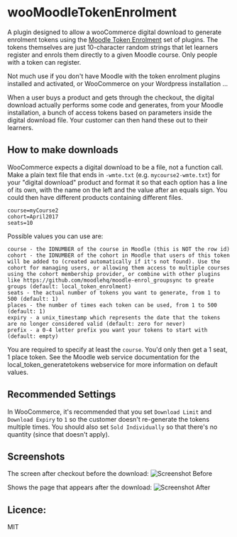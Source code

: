 wooMoodleTokenEnrolment
=====================

A plugin designed to allow a wooCommerce digital download to generate enrolment tokens using the [Moodle Token Enrolment](https://github.com/frumbert/moodle-token-enrolment) set of plugins. The tokens themselves are just 10-character random strings that let learners register and enrols them directly to a given Moodle course. Only people with a token can register.

Not much use if you don't have Moodle with the token enrolment plugins installed and activated, or WooCommerce on your Wordpress installation ...

When a user buys a product and gets through the checkout, the digital download actually performs some code and generates, from your Moodle installation, a bunch of access tokens based on parameters inside the digital download file. Your customer can then hand these out to their learners.

How to make downloads
---------------------------------

WooCommerce expects a digital download to be a file, not a function call. Make a plain text file that ends in `-wmte.txt` (e.g. `mycourse2-wmte.txt`) for your "digital download" product and format it so that each option has a line of its own, with the name on the left and the value after an equals sign. You could then have different products containing different files.

    course=myCourse2
    cohort=April2017
    seats=10

Possible values you can use are:

    course - the IDNUMBER of the course in Moodle (this is NOT the row id)
    cohort - the IDNUMBER of the cohort in Moodle that users of this token will be added to (created automatically if it's not found). Use the cohort for managing users, or allowing them access to multiple courses using the cohort membership provider, or combine with other plugins like https://github.com/moodlehq/moodle-enrol_groupsync to greate groups (default: local_token_enrolment)
    seats - the actual number of tokens you want to generate, from 1 to 500 (default: 1)
    places - the number of times each token can be used, from 1 to 500 (default: 1)
    expiry - a unix_timestamp which represents the date that the tokens are no longer considered valid (default: zero for never)
    prefix - a 0-4 letter prefix you want your tokens to start with (default: empty)

You are required to specify at least the `course`. You'd only then get a 1 seat, 1 place token. See the Moodle web service documentation for the local_token_generatetokens webservice for more information on default values.

Recommended Settings
--------------------------------
In WooCommerce, it's recommended that you set `Download Limit` and `Download Expiry` to `1` so the customer doesn't re-generate the tokens multiple times. You should also set `Sold Individually` so that there's no quantity (since that doesn't apply).

Screenshots
---------------
The screen after checkout before the download:
![Screenshot Before](http://i.imgur.com/kpYn58A.png)

Shows the page that appears after the download:
![Screenshot After](http://i.imgur.com/cRku7A9.png)

Licence:
-----------

MIT
